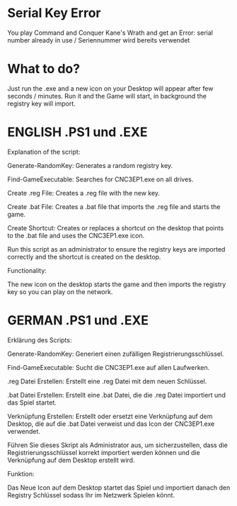 # Serial Key Error
You play Command and Conquer Kane's Wrath and get an Error: serial number already in use / Seriennummer wird bereits verwendet

# What to do?

Just run the .exe and a new icon on your Desktop will appear after few seconds / minutes.
Run it and the Game will start, in background the registry key will import.

# ENGLISH  .PS1 und .EXE

Explanation of the script:

Generate-RandomKey: Generates a random registry key.

Find-GameExecutable: Searches for CNC3EP1.exe on all drives.

Create .reg File: Creates a .reg file with the new key.

Create .bat File: Creates a .bat file that imports the .reg file and starts the game.

Create Shortcut: Creates or replaces a shortcut on the desktop that points to the .bat file and uses the CNC3EP1.exe icon.

Run this script as an administrator to ensure the registry keys are imported correctly and the shortcut is created on the desktop.

Functionality:

The new icon on the desktop starts the game and then imports the registry key so you can play on the network.

# GERMAN  .PS1 und .EXE
Erklärung des Scripts:

Generate-RandomKey: Generiert einen zufälligen Registrierungsschlüssel.

Find-GameExecutable: Sucht die CNC3EP1.exe auf allen Laufwerken.

.reg Datei Erstellen: Erstellt eine .reg Datei mit dem neuen Schlüssel.

.bat Datei Erstellen: Erstellt eine .bat Datei, die die .reg Datei importiert und das Spiel startet.

Verknüpfung Erstellen: Erstellt oder ersetzt eine Verknüpfung auf dem Desktop, die auf die .bat Datei verweist und das Icon der CNC3EP1.exe verwendet.

Führen Sie dieses Skript als Administrator aus, um sicherzustellen, dass die Registrierungsschlüssel korrekt importiert werden können und die Verknüpfung auf dem Desktop erstellt wird.

Funktion:

Das Neue Icon auf dem Desktop startet das Spiel und importiert danach den Registry Schlüssel sodass Ihr im Netzwerk Spielen könnt.

